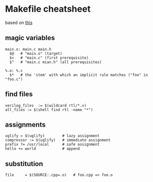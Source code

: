 # Makefile cheatsheet

based on [this](https://devhints.io/makefile)

## magic variables
```
main.o: main.c main.h
  $@   # "main.o" (target)
  $<   # "main.c" (first prerequisite)
  $^   # "main.c mian.h" (all prerequisites)
```  

```
%.o: %.c
  $*   # the 'stem' with which an implicit rule matches ("foo" in "foo.c")
```

## find files
```
verilog_files  := $(wildcard rtl/*.v)
all_files := $(shell find rtl -name "*")
```

## assignments
```
uglify = $(uglify)        # lazy assignment
compressor := $(uglify)   # immediate assignment
prefix ?= /usr/local      # safe assignment
hello += world            # append
```

## substitution
```
file     = $(SOURCE:.cpp=.o)   # foo.cpp => foo.o
```
